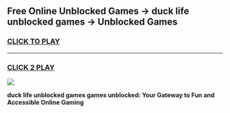 
## Free Online Unblocked Games → duck life unblocked games → Unblocked Games
<h3>
<a href="https://premium.freeplayer.one?title=duck_life_unblocked_games&ref=21F">CLICK TO PLAY</a></h3>
<hr>

<h3>
<a href="https://premium.freeplayer.one?title=duck_life_unblocked_games&ref=21F">CLICK 2 PLAY</a>
  
</h3>

<a href="https://premium.freeplayer.one?title=duck_life_unblocked_games&ref=21F/"><img src="https://clearcache.store/games.png"></a>


**duck life unblocked games games unblocked: Your Gateway to Fun and Accessible Online Gaming**
